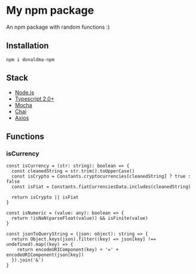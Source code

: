 
# My npm package

An npm package with random functions :)

## Installation

`npm i donaldma-npm`

## Stack
- [Node.js](https://nodejs.org/en/)
- [Typescript 2.0+](https://www.typescriptlang.org/)
- [Mocha](https://mochajs.org/)
- [Chai](http://www.chaijs.com/)
- [Axios](https://github.com/axios/axios)

## Functions

### isCurrency
```
const isCurrency = (str: string): boolean => {
  const cleanedString = str.trim().toUpperCase()
  const isCrypto = Constants.cryptocurrencies[cleanedString] ? true : false
  const isFiat = Constants.fiatCurrenciesData.includes(cleanedString)

  return isCrypto || isFiat
}

const isNumeric = (value: any): boolean => {
  return !isNaN(parseFloat(value)) && isFinite(value)
}

const jsonToQueryString = (json: object): string => {
  return Object.keys(json).filter((key) => json[key] !== undefined).map((key) => {
    return encodeURIComponent(key) + '=' + encodeURIComponent(json[key])
  }).join('&')
}
```
